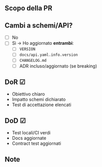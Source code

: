 ## Scopo della PR

## Cambi a schemi/API?
- [ ] No
- [ ] Sì → Ho aggiornato **entrambi**:
  - [ ] `VERSION`
  - [ ] `docs/api.yaml.info.version`
  - [ ] `CHANGELOG.md`
  - [ ] ADR incluso/aggiornato (se breaking)

## DoR ☑
- Obiettivo chiaro
- Impatto schemi dichiarato
- Test di accettazione elencati

## DoD ☑
- Test locali/CI verdi
- Docs aggiornate
- Contract test aggiornati

## Note
